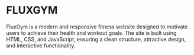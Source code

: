 # FLUXGYM
FluxGym is a modern and responsive fitness website designed to motivate users to achieve their health and workout goals. The site is built using HTML, CSS, and JavaScript, ensuring a clean structure, attractive design, and interactive functionality.
